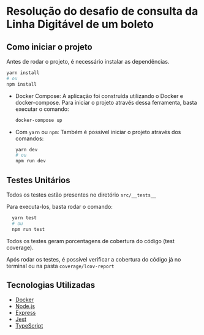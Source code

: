 # Resolução do desafio de consulta da Linha Digitável de um boleto

## Como iniciar o projeto

Antes de rodar o projeto, é necessário instalar as dependências.

```sh
yarn install
# ou
npm install
```

- Docker Compose:
  A aplicação foi construída utilizando o Docker e docker-compose. Para iniciar o projeto através dessa ferramenta, basta executar o comando:
  ```sh
  docker-compose up
  ```
- Com `yarn` ou `npm`:
  Também é possível iniciar o projeto através dos comandos:
  ```sh
  yarn dev
  # ou
  npm run dev
  ```

## Testes Unitários

Todos os testes estão presentes no diretório `src/__tests__`

Para executa-los, basta rodar o comando:

```sh
  yarn test
  # ou
  npm run test
```

Todos os testes geram porcentagens de cobertura do código (test coverage).

Após rodar os testes, é possível verificar a cobertura do código já no terminal ou na pasta `coverage/lcov-report`

## Tecnologias Utilizadas

- [Docker](https://www.docker.com/)
- [Node.js](https://nodejs.org/)
- [Express](https://expressjs.com/pt-br/)
- [Jest](https://jestjs.io/)
- [TypeScript](https://www.typescriptlang.org/)
